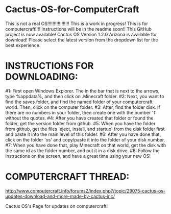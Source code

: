 # Cactus-OS-for-ComputerCraft
This is not a real OS!!!!!!!!!!!!!!!!! This is a work in progress! This is for computercraft!!!! Instructions will be in the readme soon!!
This GitHub project is now available! 
Cactus OS Version 1.2.0 Arizona is available for download!
Please select the latest version from the dropdown list for the best experience.
# INSTRUCTIONS FOR DOWNLOADING:
#1: First open Windows Explorer. The in the bar that is next to the arrows, type %appdata%, and then click on .Minecraft folder.
#2: Next, you want to find the saves folder, and find the named folder of your computercraft world. Then, click on the computer folder.
#3: After, find the folder disk. If there are no numbers in your folder, then create one with the number '1' without the quotes.
#4: After you have created that folder or found the folder, get the version folder from github.
#5: When you have the folder from github, get the files 'eject, install, and startup' from the disk folder first and paste it into the main level of this folder.
#6: After you have done that, click on the folder 'os' and copy/paste it into the folder of your disk number.
#7: When you have done that, play Minecraft on that world, get the disk with the same id as the folder number, and put it in a disk drive.
#8: Follow the instructions on the screen, and have a great time using your new OS! 

# COMPUTERCRAFT THREAD:
http://www.computercraft.info/forums2/index.php?/topic/29075-cactus-os-updates-download-and-more-made-by-cactus-inc/

Cactus OS's Page for updates on computercraft!
